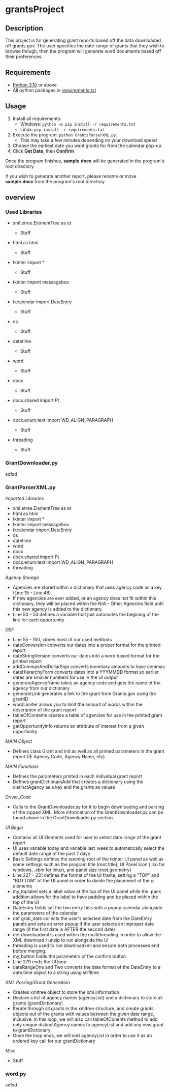 # grantsProject
## Description
This project is for generating grant reports based off the data downloaded off grants.gov. The user specifies the date-range of grants that they wish to browse though, then the program will generate word documents based off their preferences. 

## Requirements
 * [Python 3.10](https://www.python.org/downloads/) or above
 * All python packages in [requirements.txt](https://github.com/derek-chandler/grantsProject/blob/main/requirements.txt)

## Usage
 1. Install all requirements:
    * Windows: `python -m pip install -r requirements.txt`
    * Linux: `pip install -r requirements.txt`
 2. Execute the program: `python GrantsParserXML.py`.
    * This may take a few minutes depending on your download speed
 3. Choose the earliest date you want grants for from the calendar pop-up
 4. Click **Get Date**, then **Confirm**

Once the program finishes, **sample.docx** will be generated in the program's root directory

If you wish to generate another report, please rename or move **sample.docx** from the program's root directory

## overview
### Used Libraries
* xml.etree.ElementTree as et
    * Stuff

* html as html
    * Stuff

* tkinter import *
    * Stuff

* tkinter import messagebox
    * Stuff

* tkcalendar import DateEntry
    * Stuff

* os
    * Stuff

* datetime
    * Stuff

* word
    * Stuff

* docx
    * Stuff

* docx.shared import Pt
    * Stuff

* docx.enum.text import WD_ALIGN_PARAGRAPH
    * Stuff

* threading
    * Stuff

### GrantDownloader.py
sdfsd

### GrantParserXML.py
*Imported Libraries*
* xml.etree.ElementTree as et
* html as html
* tkinter import *
* tkinter import messagebox
* tkcalendar import DateEntry
* os
* datetime
* word
* docx
* docx.shared import Pt
* docx.enum.text import WD_ALIGN_PARAGRAPH
* threading

*Agency Storage*
* Agencies are stored within a dictionary that uses agency code as a key (Line 15 - Line 48)
* If new agencies are ever added, or an agency does not fit within this dictionary, they will be placed within the N/A - Other Agencies field until this new agency is added to the dictionary.
* Line 50 - 53 defines a variable that just automates the begining of the link for each opportunity

*DEF*
* Line 55 - 150, stores most of our used methods
* dateConversion converts our dates into a proper format for the printed report
* dateStringVersion converts our dates into a word based format for the printed report
* addCommasAndDollarSign converts monetary amounts to have commas
* dateHierarchyForm converts dates into a YYYMMDD format so earlier dates are smaller numbers for use in the UI output
* generateAgencyName takes an agency code and gets the name of the agency from our dictionary
* generateLink generates a link to the grant from Grants.gov using the grantID
* wordLimiter allows you to limit the amount of words within the description of the grant report
* tableOfContents creates a table of agencies for use in the printed grant report
* getOpportunityInfo returns an attribute of interest from a given opportunity

*MAIN Object*
* Defines class Grant and init as well as all printed parameters in the grant report (IE Agency Code, Agency Name, etc)

*MAIN Functions*
* Defines the parameters printed in each individual grant report
* Defines grantDictionaryAdd that creates a dictionary using the distinctAgency as a key and the grants as values

*Driver_Code*
* Calls to the GrantDownloader.py for it to begin downloading and parsing of the zipped XML. More information of the GrantDownloader.py can be found above in the GrantDownloader.py section.

*UI Begin*
* Contains all UI Elements used for user to select date range of the grant report
* UI uses variable today and variable last_week to automatically select the default date range of the past 7 days
* Basic Settings defines the opening root of the tkinter UI panel as well as some settings such as the program title (root.title), UI Panel Icon (.ico for windows, .xbm for linux), and panel size (root.geometry)
* Line 227 - 231 defines the format of the UI frame, setting a "TOP" and "BOTTOM" of the UI panel in order to divide the placement of the ui elements
* my_toplabel sets a label value at the top of the UI panel while the .pack addition allows for the label to have padding and be placed within the top of the UI
* DateEntry fields set the two entry fiels with a popup calendar alongside the parameters of the calendar
* def grab_date collects the user's selected date from the DateEntry panels and sets an error popup if the user selects an improper date range (if the first date is AFTER the second date)
* def downloadxml is used within the multithreading in order to allow the XML download / unzip to run alongside the UI
* threading is used to run downloadxml and ensure both processes end before merging.
* my_button holds the parameters of the confirm button
* Line 279 ends the UI loop
* dateRangeOne and Two converts the date format of the DateEntry to a date.time object to a string using strftime

*XML Parsing/Grant Generation*
* Creates xmltree object to store the xml information
* Declare a list of agency names (agencyList) and a dictionary to store all grants (grantDictionary)
* Iterate through all grants in the xmltree structure, and create grants objects out of the grants with <PostDate> values between the given date range, inclusive. In this loop, we will also call tableOfConents method to add only unique distinctAgency names to agencyList and add any new grant to grantDictionary
* Once the loop ends, we will sort agencyList in order to use it as an ordered key call for our grantDictionary

*Misc*
* Stuff

### word.py
sdfsd
